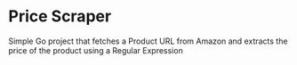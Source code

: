 # Price Scraper

Simple Go project that fetches a Product URL from Amazon and extracts the price of the product using a Regular Expression
